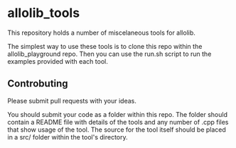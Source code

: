 # allolib_tools

This repository holds a number of miscelaneous tools for allolib.

The simplest way to use these tools is to clone this repo within the allolib_playground repo. Then you can use the run.sh script to run the examples provided with each tool.

## Controbuting

Please submit pull requests with your ideas.

You should submit your code as a folder within this repo. The folder should contain a README file with details of the tools and any number of .cpp files that show usage of the tool. The source for the tool itself should be placed in a src/ folder within the tool's directory.
